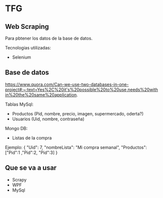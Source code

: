 # TFG



## Web Scraping
  Para pbtener los datos de la base de datos.

  
  Tecnologias utilizadas:
  + Selenium

## Base de datos
https://www.quora.com/Can-we-use-two-databases-in-one-project#:~:text=Yes%2C%20it's%20possible%20to%20use,needs%20within%20the%20same%20application.

  Tablas MySql:

  + Productos (Pid, nombre, precio, imagen, supermercado, oderta?)
  + Usuarios (Uid, nombre, contraseña)

  Mongo DB:
  + Listas de la compra

  Ejemplo:
          {
      "Uid": 7,
      "nombreLista": "Mi compra semanal",
      "Productos": ["Pid":1 ,"Pid":2, "Pid":3]
      }

  
## Que se va a usar

+ Scrapy
+ WPF
+ MySql 
